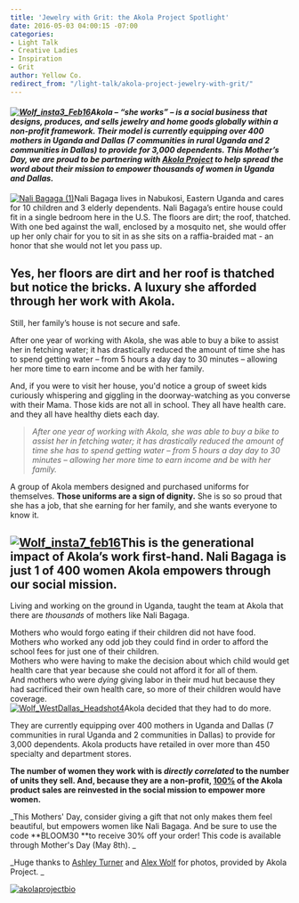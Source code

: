 ```yaml
---
title: 'Jewelry with Grit: the Akola Project Spotlight'
date: 2016-05-03 04:00:15 -07:00
categories:
- Light Talk
- Creative Ladies
- Inspiration
- Grit
author: Yellow Co.
redirect_from: "/light-talk/akola-project-jewelry-with-grit/"
---
```


#### _[![Wolf_insta3_Feb16](https://yellow-blog-images.imgix.net/2016/04/Wolf_insta3_Feb16.jpg)](https://yellow-blog-images.imgix.net/2016/04/Wolf_insta3_Feb16.jpg)Akola – “she works” – is a social business that designs, produces, and sells jewelry and home goods globally within a non-profit framework. Their model is currently equipping over 400 mothers in Uganda and Dallas (7 communities in rural Uganda and 2 communities in Dallas) to provide for 3,000 dependents. This Mother’s Day, we are proud to be partnering with [Akola Project](http://akolaproject.org/) to help spread the word about their mission to empower thousands of women in Uganda and Dallas._

[![Nali Bagaga (1)](https://yellow-blog-images.imgix.net/2016/04/Nali-Bagaga-1.jpg)](https://yellow-blog-images.imgix.net/2016/04/Nali-Bagaga-1.jpg)Nali Bagaga lives in Nabukosi, Eastern Uganda and cares for 10 children and 3 elderly dependents. Nali Bagaga’s entire house could fit in a single bedroom here in the U.S. The floors are dirt; the roof, thatched. With one bed against the wall, enclosed by a mosquito net, she would offer up her only chair for you to sit in as she sits on a raffia-braided mat - an honor that she would not let you pass up.

## Yes, her floors are dirt and her roof is thatched but notice the bricks. A luxury she afforded through her work with Akola.

Still, her family’s house is not secure and safe.

After one year of working with Akola, she was able to buy a bike to assist her in fetching water; it has drastically reduced the amount of time she has to spend getting water – from 5 hours a day day to 30 minutes – allowing her more time to earn income and be with her family.

And, if you were to visit her house, you'd notice a group of sweet kids curiously whispering and giggling in the doorway-watching as you converse with their Mama. Those kids are not all in school. They all have health care. and they all have healthy diets each day.

> _After one year of working with Akola, she was able to buy a bike to assist her in fetching water; it has drastically reduced the amount of time she has to spend getting water – from 5 hours a day day to 30 minutes – allowing her more time to earn income and be with her family._

A group of Akola members designed and purchased uniforms for themselves. **Those uniforms are a sign of dignity.** She is so so proud that she has a job, that she earning for her family, and she wants everyone to know it. 

## [![Wolf_insta7_feb16](https://yellow-blog-images.imgix.net/2016/04/Wolf_insta7_feb16.jpg)](https://yellow-blog-images.imgix.net/2016/04/Wolf_insta7_feb16.jpg)This is the generational impact of Akola’s work first-hand. Nali Bagaga is just 1 of 400 women Akola empowers through our social mission.

Living and working on the ground in Uganda, taught the team at Akola that there are _thousands_ of mothers like Nali Bagaga.

Mothers who would forgo eating if their children did not have food.  
Mothers who worked any odd job they could find in order to afford the school fees for just one of their children.  
Mothers who were having to make the decision about which child would get health care that year because she could not afford it for all of them.  
And mothers who were _dying_ giving labor in their mud hut because they had sacrificed their own health care, so more of their children would have coverage.[  
](https://yellow-blog-images.imgix.net/2016/04/Wolf_insta7_feb16.jpg)[![Wolf_WestDallas_Headshot4](https://yellow-blog-images.imgix.net/2016/04/Wolf_WestDallas_Headshot4.jpg)](https://yellow-blog-images.imgix.net/2016/04/Wolf_WestDallas_Headshot4.jpg)Akola decided that they had to do more.

They are currently equipping over 400 mothers in Uganda and Dallas (7 communities in rural Uganda and 2 communities in Dallas) to provide for 3,000 dependents. Akola products have retailed in over more than 450 specialty and department stores.

**The number of women they work with is _directly correlated_ to the number of units they sell. And, because they are a non-profit, <u>100%</u> of the Akola product sales are reinvested in the social mission to empower more women.**

_This Mothers' Day, consider giving a gift that not only makes them feel beautiful, but empowers women like Nali Bagaga. And be sure to use the code **BLOOM30 **to receive 30% off your order! This code is available through Mother's Day (May 8th). _

_Huge thanks to [Ashley Turner](http://www.hazelandpine.com/) and [Alex Wolf](http://alexwolfphotography.org/) for photos, provided by Akola Project. _

[![akolaprojectbio](https://yellow-blog-images.imgix.net/2016/05/akolaprojectbio.jpg)](http://akolaproject.org/pages/our-team)
